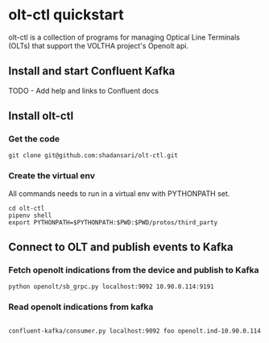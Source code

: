 # olt-ctl quickstart 
olt-ctl is a collection of programs for managing Optical Line Terminals (OLTs) that support the VOLTHA project's Openolt api.

## Install and start Confluent Kafka
TODO - Add help and links to Confluent docs

## Install olt-ctl
### Get the code
```shell
git clone git@github.com:shadansari/olt-ctl.git
```

### Create the virtual env

All commands needs to run in a virtual env with PYTHONPATH set.

```shell
cd olt-ctl
pipenv shell
export PYTHONPATH=$PYTHONPATH:$PWD:$PWD/protos/third_party
```

## Connect to OLT and publish events to Kafka
### Fetch openolt indications from the device and publish to Kafka
```shell
python openolt/sb_grpc.py localhost:9092 10.90.0.114:9191
```


### Read openolt indications from kafka
```shell

confluent-kafka/consumer.py localhost:9092 foo openolt.ind-10.90.0.114
```
